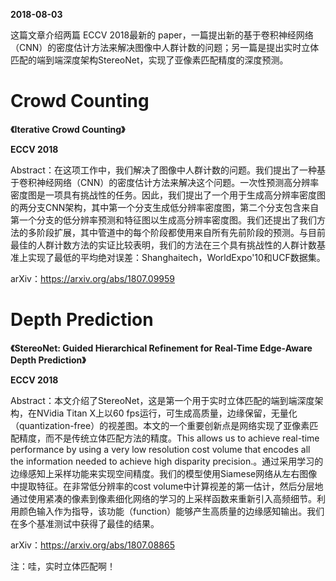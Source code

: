 **2018-08-03**

这篇文章介绍两篇 ECCV 2018最新的 paper，一篇提出新的基于卷积神经网络（CNN）的密度估计方法来解决图像中人群计数的问题；另一篇是提出实时立体匹配的端到端深度架构StereoNet，实现了亚像素匹配精度的深度预测。

# Crowd Counting

**《Iterative Crowd Counting》**

**ECCV 2018**

Abstract：在这项工作中，我们解决了图像中人群计数的问题。我们提出了一种基于卷积神经网络（CNN）的密度估计方法来解决这个问题。一次性预测高分辨率密度图是一项具有挑战性的任务。因此，我们提出了一个用于生成高分辨率密度图的两分支CNN架构，其中第一个分支生成低分辨率密度图，第二个分支包含来自第一个分支的低分辨率预测和特征图以生成高分辨率密度图。我们还提出了我们方法的多阶段扩展，其中管道中的每个阶段都使用来自所有先前阶段的预测。与目前最佳的人群计数方法的实证比较表明，我们的方法在三个具有挑战性的人群计数基准上实现了最低的平均绝对误差：Shanghaitech，WorldExpo'10和UCF数据集。

arXiv：https://arxiv.org/abs/1807.09959

# Depth Prediction

**《StereoNet: Guided Hierarchical Refinement for Real-Time Edge-Aware Depth Prediction》**

**ECCV 2018**

Abstract：本文介绍了StereoNet，这是第一个用于实时立体匹配的端到端深度架构，在NVidia Titan X上以60 fps运行，可生成高质量，边缘保留，无量化（quantization-free）的视差图。本文的一个重要创新点是网络实现了亚像素匹配精度，而不是传统立体匹配方法的精度。This allows us to achieve real-time performance by using a very low resolution cost volume that encodes all the information needed to achieve high disparity precision.。通过采用学习的边缘感知上采样功能来实现空间精度。我们的模型使用Siamese网络从左右图像中提取特征。在非常低分辨率的cost volume中计算视差的第一估计，然后分层地通过使用紧凑的像素到像素细化网络的学习的上采样函数来重新引入高频细节。利用颜色输入作为指导，该功能（function）能够产生高质量的边缘感知输出。我们在多个基准测试中获得了最佳的结果。

arXiv：https://arxiv.org/abs/1807.08865

注：哇，实时立体匹配啊！